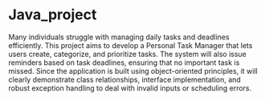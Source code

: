 # Java_project
Many individuals struggle with managing daily tasks and deadlines efficiently. This project aims to develop a Personal Task Manager that lets users create, categorize, and prioritize tasks. The system will also issue reminders based on task deadlines, ensuring that no important task is missed. Since the application is built using object-oriented principles, it will clearly demonstrate class relationships, interface implementation, and robust exception handling to deal with invalid inputs or scheduling errors.
